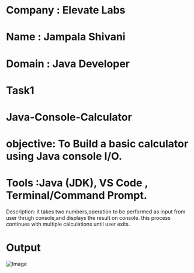 # Company : Elevate Labs

# Name : Jampala Shivani

# Domain : Java Developer


# Task1

# Java-Console-Calculator

# objective: To Build a basic calculator using Java console I/O.
# Tools :Java (JDK), VS Code , Terminal/Command Prompt.

Description: it takes two numbers,operation to be performed as input from user thrugh console,and displays the result on console. this process continues with multiple calculations until user exits.

# Output

![Image](https://github.com/user-attachments/assets/9ca71dd8-f7e1-4385-bfc2-628e0c097ae7)
